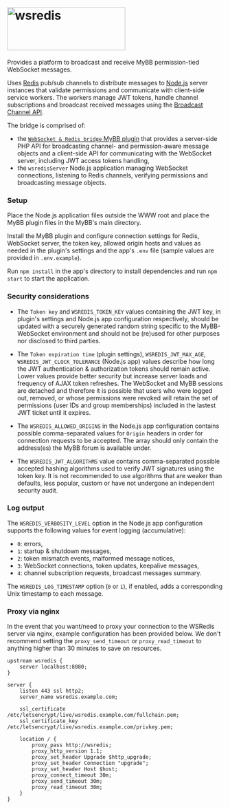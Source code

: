 # <img src="https://i.postimg.cc/fL6KLftL/wsredis-banner.png" width="275" height="100" alt="wsredis" />
Provides a platform to broadcast and receive MyBB permission-tied WebSocket messages.

Uses [Redis](https://redis.io/) pub/sub channels to distribute messages to [Node.js](https://nodejs.org/) server instances that validate permissions and communicate with client-side service workers. The workers manage JWT tokens, handle channel subscriptions and broadcast received messages using the [Broadcast Channel API](https://developer.mozilla.org/en-US/docs/Web/API/Broadcast_Channel_API).

The bridge is comprised of:
- the [`WebSocket & Redis bridge` MyBB plugin](https://github.com/kawaii/mybb-wsredis) that provides a server-side PHP API for broadcasting channel- and permission-aware message objects and a client-side API for communicating with the WebSocket server, including JWT access tokens handling,
- the `wsredisServer` Node.js application managing WebSocket connections, listening to Redis channels, verifying permissions and broadcasting message objects.

### Setup
Place the Node.js application files outside the WWW root and place the MyBB plugin files in the MyBB's main directory.

Install the MyBB plugin and configure connection settings for Redis, WebSocket server, the token key, allowed origin hosts and values as needed in the plugin's settings and the app's `.env` file (sample values are provided in `.env.example`).

Run `npm install` in the app's directory to install dependencies and run `npm start` to start the application.

### Security considerations
- The `Token key` and `WSREDIS_TOKEN_KEY` values containing the JWT key, in plugin's settings and Node.js app configuration respectively, should be updated with a securely generated random string specific to the MyBB-WebSocket environment and should not be (re)used for other purposes nor disclosed to third parties.

- The `Token expiration time` (plugin settings), `WSREDIS_JWT_MAX_AGE`,  `WSREDIS_JWT_CLOCK_TOLERANCE` (Node.js app) values describe how long the JWT authentication & authorization tokens should remain active. Lower values provide better security but increase server loads and frequency of AJAX token refreshes. The WebSocket and MyBB sessions are detached and therefore it is possible that users who were logged out, removed, or whose permissions were revoked will retain the set of permissions (user IDs and group memberships) included in the lastest JWT ticket until it expires.

- The `WSREDIS_ALLOWED_ORIGINS` in the Node.js app configuration contains possible comma-separated values for `Origin` headers in order for connection requests to be accepted. The array should only contain the address(es) the MyBB forum is available under.

- The `WSREDIS_JWT_ALGORITHMS` value contains comma-separated possible accepted hashing algorithms used to verify JWT signatures using the token key. It is not recommended to use algorithms that are weaker than defaults, less popular, custom or have not undergone an independent security audit.

### Log output
The `WSREDIS_VERBOSITY_LEVEL` option in the Node.js app configuration supports the following values for event logging (accumulative):
- `0`: errors,
- `1`: startup & shutdown messages,
- `2`: token mismatch events, malformed message notices,
- `3`: WebSocket connections, token updates, keepalive messages,
- `4`: channel subscription requests, broadcast messages summary.

The `WSREDIS_LOG_TIMESTAMP` option (`0` or `1`), if enabled, adds a corresponding Unix timestamp to each message.

### Proxy via nginx
In the event that you want/need to proxy your connection to the WSRedis server via nginx, example configuration has been provided below. We don't recommend setting the `proxy_send_timeout` or `proxy_read_timeout` to anything higher than 30 minutes to save on resources.
```
upstream wsredis {
    server localhost:8080;
}

server {
    listen 443 ssl http2;
    server_name wsredis.example.com;

    ssl_certificate /etc/letsencrypt/live/wsredis.example.com/fullchain.pem;
    ssl_certificate_key /etc/letsencrypt/live/wsredis.example.com/privkey.pem;

    location / {
        proxy_pass http://wsredis;
        proxy_http_version 1.1;
        proxy_set_header Upgrade $http_upgrade;
        proxy_set_header Connection "upgrade";
        proxy_set_header Host $host;
        proxy_connect_timeout 30m;
        proxy_send_timeout 30m;
        proxy_read_timeout 30m;
    }
}
```
